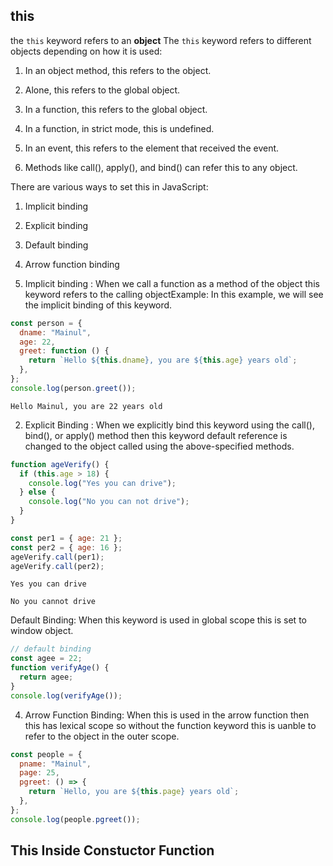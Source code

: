 ## this

the `this` keyword refers to an <b>object</b>
The `this` keyword refers to different objects depending on how it is used:

1. In an object method, this refers to the object.

2. Alone, this refers to the global object.

3. In a function, this refers to the global object.

4. In a function, in strict mode, this is undefined.

5. In an event, this refers to the element that received the event.

6. Methods like call(), apply(), and bind() can refer this to any object.

There are various ways to set this in JavaScript:

1. Implicit binding

2. Explicit binding

3. Default binding

4. Arrow function binding

5. Implicit binding : When we call a function as a method of the object this keyword refers to the calling objectExample: In this example, we will see the implicit binding of this keyword.

```js
const person = {
  dname: "Mainul",
  age: 22,
  greet: function () {
    return `Hello ${this.dname}, you are ${this.age} years old`;
  },
};
console.log(person.greet());
```

    Hello Mainul, you are 22 years old

2. Explicit Binding : When we explicitly bind this keyword using the call(), bind(), or apply() method then this keyword default reference is changed to the object called using the above-specified methods.

```js
function ageVerify() {
  if (this.age > 18) {
    console.log("Yes you can drive");
  } else {
    console.log("No you can not drive");
  }
}

const per1 = { age: 21 };
const per2 = { age: 16 };
ageVerify.call(per1);
ageVerify.call(per2);
```

    Yes you can drive

    No you cannot drive

Default Binding: When this keyword is used in global scope this is set to window object.

```js
// default binding
const agee = 22;
function verifyAge() {
  return agee;
}
console.log(verifyAge());
```

4. Arrow Function Binding: When this is used in the arrow function then this has lexical scope so without the function keyword this is uanble to refer to the object in the outer scope.

```js
const people = {
  pname: "Mainul",
  page: 25,
  pgreet: () => {
    return `Hello, you are ${this.page} years old`;
  },
};
console.log(people.pgreet());
```
## This Inside Constuctor Function

```js


```